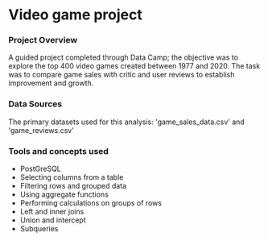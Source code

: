 # Video game project

### Project Overview
A guided project completed through Data Camp; the objective was to explore the top 400 video games created between 1977 and 2020. The task was to compare game sales with critic and user reviews to establish improvement and growth.

### Data Sources
The primary datasets used for this analysis: 'game_sales_data.csv' and 'game_reviews.csv'

### Tools and concepts used
- PostGreSQL
- Selecting columns from a table
- Filtering rows and grouped data
- Using aggregate functions
- Performing calculations on groups of rows
- Left and inner joins
- Union and intercept
- Subqueries
